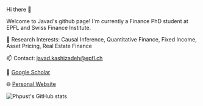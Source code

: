 Hi there 👋

Welcome to Javad's github page! I'm currently a Finance PhD student at EPFL and Swiss Finance Institute.  

🔭 Research Interests: Causal Inference, Quantitative Finance, Fixed Income, Asset Pricing, Real Estate Finance 

📫 Contact: javad.kashizadeh@epfl.ch

📖  [Google Scholar](https://scholar.google.com/citations?user=ZxQgd6EAAAAJ&hl=en&oi=ao)

🌐 [Personal Website](https://people.epfl.ch/javad.kashizadeh/?lang=en)


![Phpust's GitHub stats](https://github-readme-stats.vercel.app/api?username=seyedjavad&show_icons=true&theme=transparent)
